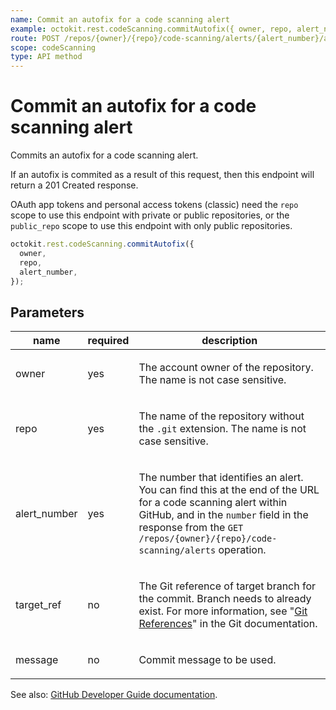 ```yaml
---
name: Commit an autofix for a code scanning alert
example: octokit.rest.codeScanning.commitAutofix({ owner, repo, alert_number })
route: POST /repos/{owner}/{repo}/code-scanning/alerts/{alert_number}/autofix/commits
scope: codeScanning
type: API method
---
```


# Commit an autofix for a code scanning alert

Commits an autofix for a code scanning alert.

If an autofix is commited as a result of this request, then this endpoint will return a 201 Created response.

OAuth app tokens and personal access tokens (classic) need the `repo` scope to use this endpoint with private or public repositories, or the `public_repo` scope to use this endpoint with only public repositories.

```js
octokit.rest.codeScanning.commitAutofix({
  owner,
  repo,
  alert_number,
});
```

## Parameters

<table>
  <thead>
    <tr>
      <th>name</th>
      <th>required</th>
      <th>description</th>
    </tr>
  </thead>
  <tbody>
    <tr><td>owner</td><td>yes</td><td>

The account owner of the repository. The name is not case sensitive.

</td></tr>
<tr><td>repo</td><td>yes</td><td>

The name of the repository without the `.git` extension. The name is not case sensitive.

</td></tr>
<tr><td>alert_number</td><td>yes</td><td>

The number that identifies an alert. You can find this at the end of the URL for a code scanning alert within GitHub, and in the `number` field in the response from the `GET /repos/{owner}/{repo}/code-scanning/alerts` operation.

</td></tr>
<tr><td>target_ref</td><td>no</td><td>

The Git reference of target branch for the commit. Branch needs to already exist. For more information, see "[Git References](https://git-scm.com/book/en/v2/Git-Internals-Git-References)" in the Git documentation.

</td></tr>
<tr><td>message</td><td>no</td><td>

Commit message to be used.

</td></tr>
  </tbody>
</table>

See also: [GitHub Developer Guide documentation](https://docs.github.com/rest/code-scanning/code-scanning#commit-an-autofix-for-a-code-scanning-alert).
